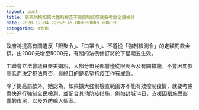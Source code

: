 ```yaml
---
layout: post
title: 麥美娟稱如擴大強制檢查不能控制疫情就要考慮全民檢測
date: 2020-12-04 22:52:45.000000000 +08:00
categories: rthk
---
```


政府將提高有關違反「限聚令」、「口罩令」、不遵從「強制檢測令」的定額罰款金額，由2000元增至5000元，有關的法例修訂將於下星期五生效。

工聯會立法會議員麥美娟說，大部分市民都會遵從限制令及有關措施，不會因罰款高低而決定犯法與否，最終目的是希望抗疫工作有成效。

除了提高罰款外，她認為，如果擴大強制檢查範圍亦不能有效控制疫情，就要考慮盡快進行強制全民檢測，並配合其他防疫措施，例如封城14日，支援因措施受影響的市民，以及外防輸入個案。
